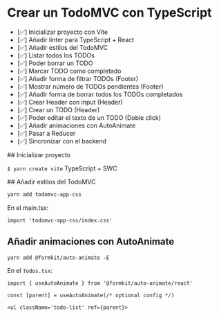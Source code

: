 # Crear un TodoMVC con TypeScript

- [✅] Inicializar proyecto con Vite
- [✅] Añadir linter para TypeScript + React
- [✅] Añadir estilos del TodoMVC
- [✅] Listar todos los TODOs
- [✅] Poder borrar un TODO
- [✅] Marcar TODO como completado
- [✅] Añadir forma de filtrar TODOs (Footer)
- [✅] Mostrar número de TODOs pendientes (Footer)
- [✅] Añadir forma de borrar todos los TODOs completados
- [✅] Crear Header con input (Header)
- [✅] Crear un TODO (Header)
- [✅] Poder editar el texto de un TODO (Doble click)
- [✅] Añadir animaciones con AutoAnimate
- [✅] Pasar a Reducer
- [✅] Sincronizar con el backend

## Inicializar proyecto

`$ yarn create vite`
TypeScript + SWC

## Añadir estilos del TodoMVC

```sh
yarn add todomvc-app-css
```

En el main.tsx:

```tsx
import 'todomvc-app-css/index.css'
```

## Añadir animaciones con AutoAnimate

```
yarn add @formkit/auto-animate -E
```

En el `Todos.tsx`:

```tsx
import { useAutoAnimate } from '@formkit/auto-animate/react'

const [parent] = useAutoAnimate(/* optional config */)

<ul className='todo-list' ref={parent}>
```